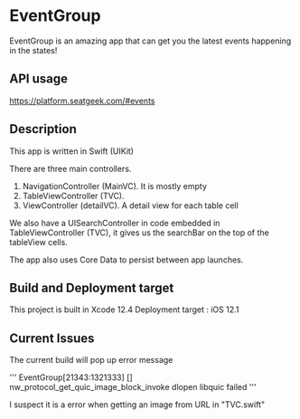 # EventGroup

EventGroup is an amazing app that can get you the latest events happening in the states!

## API usage

https://platform.seatgeek.com/#events

## Description

This app is written in Swift (UIKit)

There are three main controllers.
1. NavigationController (MainVC). It is mostly empty
2. TableViewController (TVC). 
3. ViewController (detailVC). A detail view for each table cell

We also have a UISearchController in code embedded in TableViewController (TVC), it gives us the searchBar on the top of the tableView cells. 

The app also uses Core Data to persist between app launches. 

## Build and Deployment target

This project is built in Xcode 12.4
Deployment target : iOS 12.1

## Current Issues

The current build will pop up error message

'''
EventGroup[21343:1321333] [] nw_protocol_get_quic_image_block_invoke dlopen libquic failed
'''

I suspect it is a error when getting an image from URL in "TVC.swift"


